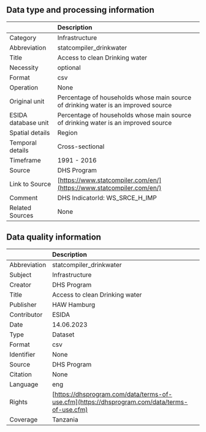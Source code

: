## Data type and processing information 

|                     | Description                                                                        |
|:--------------------|:-----------------------------------------------------------------------------------|
| Category            | Infrastructure                                                                     |
| Abbreviation        | statcompiler_drinkwater                                                            |
| Title               | Access to clean Drinking water                                                     |
| Necessity           | optional                                                                           |
| Format              | csv                                                                                |
| Operation           | None                                                                               |
| Original unit       | Percentage of households whose main source of drinking water is an improved source |
| ESIDA database unit | Percentage of households whose main source of drinking water is an improved source |
| Spatial details     | Region                                                                             |
| Temporal details    | Cross-sectional                                                                    |
| Timeframe           | 1991 - 2016                                                                        |
| Source              | DHS Program                                                                        |
| Link to Source      | [https://www.statcompiler.com/en/](https://www.statcompiler.com/en/)               |
| Comment             | DHS IndicatorId: WS_SRCE_H_IMP                                                     |
| Related Sources     | None                                                                               |

## Data quality information 

|              | Description                                                                                  |
|:-------------|:---------------------------------------------------------------------------------------------|
| Abbreviation | statcompiler_drinkwater                                                                      |
| Subject      | Infrastructure                                                                               |
| Creator      | DHS Program                                                                                  |
| Title        | Access to clean Drinking water                                                               |
| Publisher    | HAW Hamburg                                                                                  |
| Contributor  | ESIDA                                                                                        |
| Date         | 14.06.2023                                                                                   |
| Type         | Dataset                                                                                      |
| Format       | csv                                                                                          |
| Identifier   | None                                                                                         |
| Source       | DHS Program                                                                                  |
| Citation     | None                                                                                         |
| Language     | eng                                                                                          |
| Rights       | [https://dhsprogram.com/data/terms-of-use.cfm](https://dhsprogram.com/data/terms-of-use.cfm) |
| Coverage     | Tanzania                                                                                     |